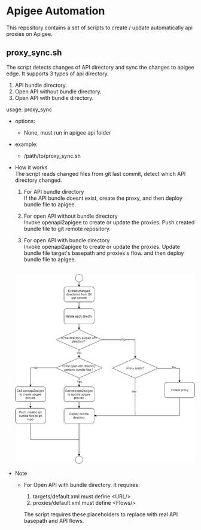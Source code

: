 Apigee Automation
=================

This repository contains a set of scripts to create / update automatically api proxies on Apigee.

proxy_sync.sh
-----------------

The script detects changes of API directory and sync the changes to apigee edge. 
It supports 3 types of api directory. 

  1. API bundle directory.
  2. Open API without bundle directory.
  3. Open API with bundle directory.
 

usage: proxy_sync  
  - options:  
    - None, must run in apigee api folder
    
  - example:  
    - /path/to/proxy_sync.sh  
    
    
  - How it works  
    The script reads changed files from git last commit, detect which API directory changed. 
    1. For API bundle directory  
    If the API bundle doesnt exist, create the proxy, and then deploy bundle file to apigee. 
    
    2. For open API without bundle directory  
    Invoke openapi2apigee to create or update the proxies. Push created bundle file to git remote repository. 
    
    3. For open API with bundle directory  
    Invoke openapi2apigee to create or update the proxies. Update bundle file target's basepath and proxies's flow. and then deploy bundle file to apigee. 
    
    <br>
    <img src="doc/proxy_sync.png"/>
  
  - Note
    - For Open API with bundle directory. It requires: 
        1. targets/default.xml must define &lt;URL/>
        2. proxies/default.xml must define &lt;Flows/>
      
      The script requires these placeholders to replace with real API basepath and API flows.
  
    